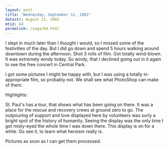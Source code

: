 ```yaml
---
layout: post
title: "Wednesday, September 11, 2002"
datestr: August 11, 2002
mtid: 64
permalink: /saga/64.html
---
```


I slept in much later than I thought i would, so I missed some of the festivities
of the day. But I did go down and spend 5 hours walking around downtown during
the afternoon. Shot 3 rolls of film. Got totally wind-blown. It was extremely
windy today. So windy, that I declined going out in it again to see the free
concert in Central Park.

I got some pictures I might be happy with, but I was using a totally in-appropriate
film, so probably not. We shall see what PhotoShop can make of them.

Highlights:

St. Paul's has a tour, that shows what has been going on there. It was a place
for the rescue and recovery crews at ground zero to go. The outpouring of support
and love displayed here by volunteers was surly a bright spot of the history
of humanity. Seeing the display was the only time I got misty-eyed the whole
time I was down there. This display is on for a while. Go see it, to learn what
heroism really is.

Pictures as soon as I can get them processed.

